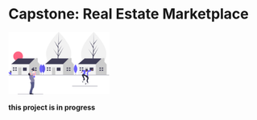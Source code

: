 # Capstone: Real Estate Marketplace
<img src="../assets/undraw/project5.svg" width="200"/>

**this project is in progress**